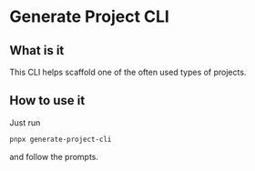 # Generate Project CLI

## What is it

This CLI helps scaffold one of the often used types of projects.

## How to use it

Just run

```sh
pnpx generate-project-cli
```

and follow the prompts.

